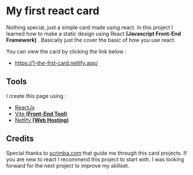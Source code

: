 # My first react card

Nothing special, just a simple card made using react. In this project I learned how to make a static design using React **(Javascript Front-End Framework)** . Basically just the cover the basic of how you use react.

You can view the card by clicking the link below :

- https://1-the-frst-card.netlify.app/

## Tools

I create this page using :

- [ReactJs](https://reactjs.org/)
- [Vite **(Front-End Tool)**](https://vitejs.dev/)
- [Netlify **(Web Hosting)**](https://www.netlify.com/)

## Credits

Special thanks to [scrimba.com](https://scrimba.com/learn/learnreact) that guide me through this card projects. If you are new to react I recommend this project to start with. I was looking forward for the next project to improve my skillset.
